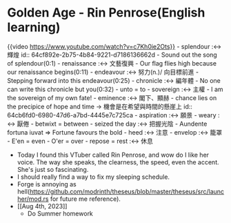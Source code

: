 # Golden Age - Rin Penrose(English learning)
{{video https://www.youtube.com/watch?v=c7Kh0ie2Ots}}
	- splendour :<-> 輝煌
	  id:: 64cf892e-2b75-4b84-9221-d7186136662d
		- Sound out the song of splendour(0:1)
	- renaissance :<-> 文藝復興
		- Our flag flies high because our renaissance begins(0:11)
	- endeavour :<-> 努力(n.)/ 向目標前進
		- Stepping forward into this endeavour(0:25)
	- chronicle :<-> 編年體
		- No one can write this chronicle but you(0:32)
	- unto = to
	- sovereign :<-> 主權
		- I am the sovereign of my own fate!
	- eminence :<-> 閣下、顯赫
	- chance lies on the precipice of hope and time -> 機會是在希望與時間的懸崖上
	  id:: 64cb6fd0-6980-47d6-a7bd-4445e7c725ca
	- aspiration :<-> 願景
	- weary :<-> 厭倦
	- betwixt = between
	- seized the day :<-> 把握光陰
	- Aundente fortuna iuvat => Fortune favours the bold
	- heed :<-> 注意
	- envelop :<-> 籠罩
	- E'en = even
	- O'er = over
	- repose = rest :<-> 休息
- Today I found this VTuber called Rin Penrose, and wow do I like her voice. The way she speaks, the clearness, the speed, even the accent. She's just so fascinating.
- I should really find a way to fix my sleeping schedule.
- Forge is annoying as hell(https://github.com/modrinth/theseus/blob/master/theseus/src/launcher/mod.rs for future me reference).
- [[Aug 4th, 2023]]
	- Do Summer homework
